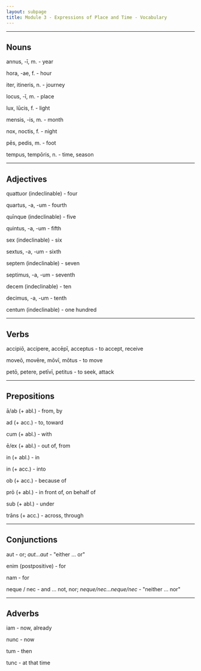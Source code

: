 ```yaml
---
layout: subpage
title: Module 3 - Expressions of Place and Time - Vocabulary
---
```


***

## Nouns

annus, -ī, m. - year

hora, -ae, f. - hour

iter, itineris, n. - journey

locus, -ī, m. - place

lux, lūcis, f. - light

mensis, -is, m. - month

nox, noctis, f. - night

pēs, pedis, m. - foot

tempus, tempōris, n. - time, season

***

## Adjectives

quattuor (indeclinable) - four

quartus, -a, -um - fourth

quīnque (indeclinable) - five

quintus, -a, -um - fifth

sex (indeclinable) - six

sextus, -a, -um - sixth

septem (indeclinable) - seven

septimus, -a, -um - seventh

decem (indeclinable) - ten

decimus, -a, -um - tenth

centum (indeclinable) - one hundred

***

## Verbs

accipiō, accipere, accēpī, acceptus - to accept, receive

moveō, movēre, mōvī, mōtus - to move

petō, petere, petīvī, petitus - to seek, attack

***

## Prepositions

ā/ab (+ abl.) - from, by

ad (+ acc.) - to, toward

cum (+ abl.) - with

ē/ex (+ abl.) - out of, from

in (+ abl.) - in

in (+ acc.) - into

ob (+ acc.) - because of

prō (+ abl.) - in front of, on behalf of

sub (+ abl.) - under

trāns (+ acc.) - across, through

***

## Conjunctions

aut - or; *aut...aut* - "either ... or"

enim (postpositive) - for

nam - for

neque / nec - and ... not, nor; *neque/nec...neque/nec* - "neither ... nor"

***

## Adverbs

iam - now, already

nunc - now

tum - then

tunc - at that time

